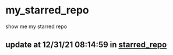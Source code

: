 # my_starred_repo
show me my starred repo

update at 12/31/21 08:14:59 in [starred_repo](./index.html)
---

